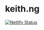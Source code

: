 # keith.ng
[![Netlify Status](https://api.netlify.com/api/v1/badges/ea6b9474-4751-4e93-a014-d1b385b3e117/deploy-status)](https://app.netlify.com/sites/keithng/deploys)

